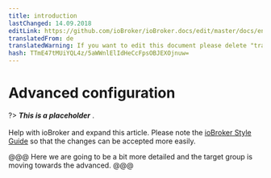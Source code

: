 ```yaml
---
title: introduction
lastChanged: 14.09.2018
editLink: https://github.com/ioBroker/ioBroker.docs/edit/master/docs/en/config/README.md
translatedFrom: de
translatedWarning: If you want to edit this document please delete "translatedFrom" field, elsewise this document will be translated automatically again
hash: TTmE47tMUiYQL4z/5aWWnlElIdHeCcFpsOBJEXOjnuw=
---
```

# Advanced configuration
?> ***This is a placeholder*** . <br><br> Help with ioBroker and expand this article. Please note the [ioBroker Style Guide](community/styleguidedoc) so that the changes can be accepted more easily.

@@@ Here we are going to be a bit more detailed and the target group is moving towards the advanced.
@@@